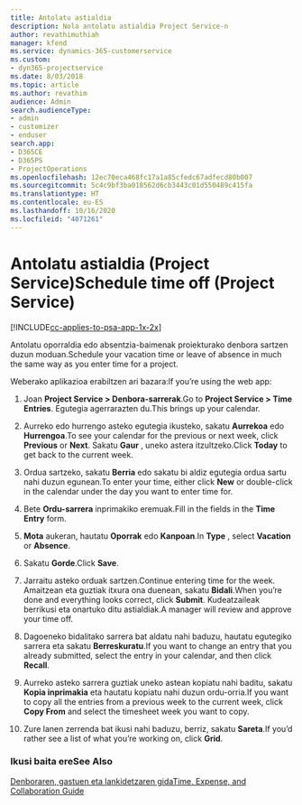 ```yaml
---
title: Antolatu astialdia
description: Nola antolatu astialdia Project Service-n
author: revathimuthiah
manager: kfend
ms.service: dynamics-365-customerservice
ms.custom:
- dyn365-projectservice
ms.date: 8/03/2018
ms.topic: article
ms.author: revathim
audience: Admin
search.audienceType:
- admin
- customizer
- enduser
search.app:
- D365CE
- D365PS
- ProjectOperations
ms.openlocfilehash: 12ec70eca468fc17a1a85cfedc67adfecd80b007
ms.sourcegitcommit: 5c4c9bf3ba018562d6cb3443c01d550489c415fa
ms.translationtype: HT
ms.contentlocale: eu-ES
ms.lasthandoff: 10/16/2020
ms.locfileid: "4071261"
---
```

# <a name="schedule-time-off-project-service"></a><span data-ttu-id="03379-103">Antolatu astialdia (Project Service)</span><span class="sxs-lookup"><span data-stu-id="03379-103">Schedule time off (Project Service)</span></span>

[!INCLUDE[cc-applies-to-psa-app-1x-2x](../includes/cc-applies-to-psa-app-1x-2x.md)]

<span data-ttu-id="03379-104">Antolatu oporraldia edo absentzia-baimenak proiekturako denbora sartzen duzun moduan.</span><span class="sxs-lookup"><span data-stu-id="03379-104">Schedule your vacation time or leave of absence in much the same way as you enter time for a project.</span></span>  
  
 <span data-ttu-id="03379-105">Weberako aplikazioa erabiltzen ari bazara:</span><span class="sxs-lookup"><span data-stu-id="03379-105">If you’re using the web app:</span></span>  
  
1.  <span data-ttu-id="03379-106">Joan **Project Service > Denbora-sarrerak**.</span><span class="sxs-lookup"><span data-stu-id="03379-106">Go to **Project Service > Time Entries**.</span></span> <span data-ttu-id="03379-107">Egutegia agerrarazten du.</span><span class="sxs-lookup"><span data-stu-id="03379-107">This brings up your calendar.</span></span>  
  
2.  <span data-ttu-id="03379-108">Aurreko edo hurrengo asteko egutegia ikusteko, sakatu **Aurrekoa** edo **Hurrengoa**.</span><span class="sxs-lookup"><span data-stu-id="03379-108">To see your calendar for the previous or next week, click **Previous** or **Next**.</span></span> <span data-ttu-id="03379-109">Sakatu **Gaur** , uneko astera itzultzeko.</span><span class="sxs-lookup"><span data-stu-id="03379-109">Click **Today** to get back to the current week.</span></span>  
  
3.  <span data-ttu-id="03379-110">Ordua sartzeko, sakatu **Berria** edo sakatu bi aldiz egutegia ordua sartu nahi duzun egunean.</span><span class="sxs-lookup"><span data-stu-id="03379-110">To enter your time, either click **New** or double-click in the calendar under the day you want to enter time for.</span></span>  
  
4.  <span data-ttu-id="03379-111">Bete **Ordu-sarrera** inprimakiko eremuak.</span><span class="sxs-lookup"><span data-stu-id="03379-111">Fill in the fields in the **Time Entry** form.</span></span>  
  
5.  <span data-ttu-id="03379-112">**Mota** aukeran, hautatu **Oporrak** edo **Kanpoan**.</span><span class="sxs-lookup"><span data-stu-id="03379-112">In **Type** , select **Vacation** or **Absence**.</span></span>  
  
6.  <span data-ttu-id="03379-113">Sakatu **Gorde**.</span><span class="sxs-lookup"><span data-stu-id="03379-113">Click **Save**.</span></span>  
  
7.  <span data-ttu-id="03379-114">Jarraitu asteko orduak sartzen.</span><span class="sxs-lookup"><span data-stu-id="03379-114">Continue entering time for the week.</span></span> <span data-ttu-id="03379-115">Amaitzean eta guztiak itxura ona duenean, sakatu **Bidali**.</span><span class="sxs-lookup"><span data-stu-id="03379-115">When you’re done and everything looks correct, click **Submit**.</span></span> <span data-ttu-id="03379-116">Kudeatzaileak berrikusi eta onartuko ditu astialdiak.</span><span class="sxs-lookup"><span data-stu-id="03379-116">A manager will review and approve your time off.</span></span>  
  
8.  <span data-ttu-id="03379-117">Dagoeneko bidalitako sarrera bat aldatu nahi baduzu, hautatu egutegiko sarrera eta sakatu **Berreskuratu**.</span><span class="sxs-lookup"><span data-stu-id="03379-117">If you want to change an entry that you already submitted, select the entry in your calendar, and then click **Recall**.</span></span>  
  
9. <span data-ttu-id="03379-118">Aurreko asteko sarrera guztiak uneko astean kopiatu nahi baditu, sakatu **Kopia inprimakia** eta hautatu kopiatu nahi duzun ordu-orria.</span><span class="sxs-lookup"><span data-stu-id="03379-118">If you want to copy all the entries from a previous week to the current week, click **Copy From** and select the timesheet week you want to copy.</span></span>  
  
10. <span data-ttu-id="03379-119">Zure lanen zerrenda bat ikusi nahi baduzu, berriz, sakatu **Sareta**.</span><span class="sxs-lookup"><span data-stu-id="03379-119">If you’d rather see a list of what you’re working on, click **Grid**.</span></span>  
  
### <a name="see-also"></a><span data-ttu-id="03379-120">Ikusi baita ere</span><span class="sxs-lookup"><span data-stu-id="03379-120">See Also</span></span>  
 [<span data-ttu-id="03379-121">Denboraren, gastuen eta lankidetzaren gida</span><span class="sxs-lookup"><span data-stu-id="03379-121">Time, Expense, and Collaboration Guide</span></span>](../psa/time-expense-collaboration-guide.md)
